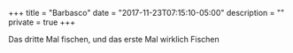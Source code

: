 +++
title = "Barbasco"
date = "2017-11-23T07:15:10-05:00"
description = ""
private = true
+++

Das dritte Mal fischen, und das erste Mal wirklich Fischen